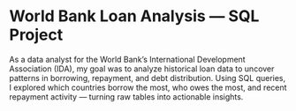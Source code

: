 # World Bank Loan Analysis — SQL Project

As a data analyst for the World Bank’s International Development Association (IDA), my goal was to analyze historical loan data to uncover patterns in borrowing, repayment, and debt distribution.
Using SQL queries, I explored which countries borrow the most, who owes the most, and recent repayment activity — turning raw tables into actionable insights.



